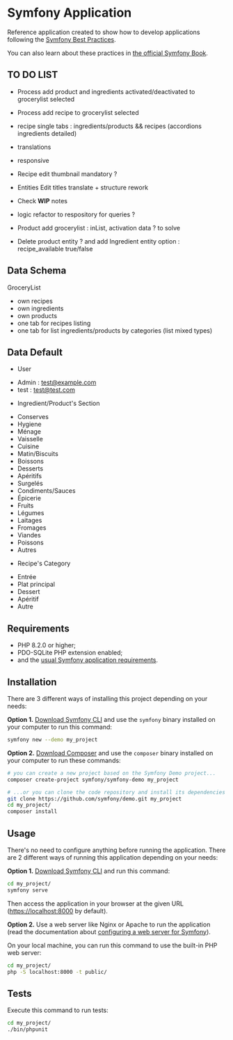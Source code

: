 Symfony Application
========================

Reference application created to show how to develop applications following the [Symfony Best Practices][1].

You can also learn about these practices in [the official Symfony Book][5].

TO DO LIST
------------

  * Process add product and ingredients activated/deactivated to grocerylist selected
  * Process add recipe to grocerylist selected

  * recipe single tabs : ingredients/products && recipes (accordions ingredients detailed)

  * translations
  * responsive

  * Recipe edit thumbnail mandatory ?
  * Entities Edit titles translate + structure rework

  * Check **WIP** notes
  * logic refactor to respository for queries ?
  * Product add grocerylist : inList, activation data ? to solve
  * Delete product entity ? and add Ingredient entity option : recipe_available true/false


Data Schema
------------

GroceryList
- own recipes
- own ingredients
- own products
- one tab for recipes listing
- one tab for list ingredients/products by categories (list mixed types)

Data Default
------------
* User
- Admin : test@example.com
- test : test@test.com

* Ingredient/Product's Section
- Conserves
- Hygiene
- Ménage
- Vaisselle
- Cuisine
- Matin/Biscuits
- Boissons
- Desserts
- Apéritifs
- Surgelés
- Condiments/Sauces
- Épicerie
- Fruits
- Légumes
- Laitages
- Fromages
- Viandes
- Poissons
- Autres

* Recipe's Category
- Entrée
- Plat principal
- Dessert
- Apéritif
- Autre

Requirements
------------

  * PHP 8.2.0 or higher;
  * PDO-SQLite PHP extension enabled;
  * and the [usual Symfony application requirements][2].

Installation
------------

There are 3 different ways of installing this project depending on your needs:

**Option 1.** [Download Symfony CLI][4] and use the `symfony` binary installed
on your computer to run this command:

```bash
symfony new --demo my_project
```

**Option 2.** [Download Composer][6] and use the `composer` binary installed
on your computer to run these commands:

```bash
# you can create a new project based on the Symfony Demo project...
composer create-project symfony/symfony-demo my_project

# ...or you can clone the code repository and install its dependencies
git clone https://github.com/symfony/demo.git my_project
cd my_project/
composer install
```

Usage
-----

There's no need to configure anything before running the application. There are
2 different ways of running this application depending on your needs:

**Option 1.** [Download Symfony CLI][4] and run this command:

```bash
cd my_project/
symfony serve
```

Then access the application in your browser at the given URL (<https://localhost:8000> by default).

**Option 2.** Use a web server like Nginx or Apache to run the application
(read the documentation about [configuring a web server for Symfony][3]).

On your local machine, you can run this command to use the built-in PHP web server:

```bash
cd my_project/
php -S localhost:8000 -t public/
```

Tests
-----

Execute this command to run tests:

```bash
cd my_project/
./bin/phpunit
```

[1]: https://symfony.com/doc/current/best_practices.html
[2]: https://symfony.com/doc/current/setup.html#technical-requirements
[3]: https://symfony.com/doc/current/setup/web_server_configuration.html
[4]: https://symfony.com/download
[5]: https://symfony.com/book
[6]: https://getcomposer.org/